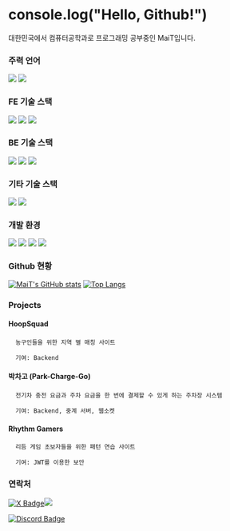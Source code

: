 # console.log("Hello, Github!")

대한민국에서 컴퓨터공학과로 프로그래밍 공부중인 MaiT입니다.

### 주력 언어

[<img src="https://img.shields.io/badge/TypeScript-3178C6?style=flat-square&logo=typescript&logoColor=white"/>](https://www.typescriptlang.org/) [<img src="https://img.shields.io/badge/JavaScript-F7DF1E?style=flat-square&logo=javascript&logoColor=white"/>](https://www.ecma-international.org/)

### FE 기술 스택

[<img src="https://img.shields.io/badge/SvelteKit-FF3E00?style=flat-square&logo=svelte&logoColor=white"/>](https://svelte.dev/) [<img src="https://img.shields.io/badge/React-61DAFB?style=flat-square&logo=React&logoColor=white"/>](https://legacy.reactjs.org/) [<img src="https://img.shields.io/badge/Vue-4FC08D?style=flat-square&logo=vuedotjs&logoColor=white"/>](https://vuejs.org/)

### BE 기술 스택

[<img src="https://img.shields.io/badge/Node.js-339933?style=flat-square&logo=nodedotjs&logoColor=white"/>](https://nodejs.org/) [<img src="https://img.shields.io/badge/Express.js-000000?style=flat-square&logo=express&logoColor=white"/>](https://expressjs.com/) [<img src="https://img.shields.io/badge/NestJS-E0234E?style=flat-square&logo=nestjs&logoColor=white"/>](https://nestjs.com/)

### 기타 기술 스택

[<img src="https://img.shields.io/badge/Discord.js-5865F2?style=flat-square&logo=discord&logoColor=white"/>](https://discord.com/developers) [<img src="https://img.shields.io/badge/MySQL-4479A1?style=flat-square&logo=MySQL&logoColor=white"/>](https://www.mysql.com/)

### 개발 환경

[<img src="https://img.shields.io/badge/Github-181717?style=flat-square&logo=Github&logoColor=white"/>](https://github.com/) [<img src="https://img.shields.io/badge/VisualStudioCode-007ACC?style=flat-square&logo=VisualStudioCode&logoColor=white"/>](https://code.visualstudio.com/) [<img src="https://img.shields.io/badge/AWS EC2-FF9900?style=flat-square&logo=amazonec2&logoColor=white"/>](https://aws.amazon.com/) [<img src="https://img.shields.io/badge/Docker-2496ED?style=flat-square&logo=docker&logoColor=white"/>](https://www.docker.com/)

### Github 현황

[![MaiT's GitHub stats](https://github-readme-stats.vercel.app/api?username=maitmus&theme=ayu-mirage&show_icons=true&hide=stars&hide_rank=true&count_private=true&line_height=24)](https://github.com/maitmus)
[![Top Langs](https://github-readme-stats.vercel.app/api/top-langs/?username=maitmus&layout=compact&theme=ayu-mirage)](https://github.com/maitmus)

### Projects

#### HoopSquad

```
  농구인들을 위한 지역 별 매칭 사이트

  기여: Backend
```

#### 박차고 (Park-Charge-Go)

```
  전기차 충전 요금과 주차 요금을 한 번에 결제할 수 있게 하는 주차장 시스템

  기여: Backend, 중계 서버, 웹소켓
```

#### Rhythm Gamers

```
  리듬 게임 초보자들을 위한 패턴 연습 사이트

  기여: JWT를 이용한 보안
```

### 연락처

[![X Badge](https://img.shields.io/badge/X-000000?style=flat-square&logo=X&logoColor=white)<img src="https://img.shields.io/badge/maitmus-555555?style=flat-square"/>](https://twitter.com/maitmus)

[![Discord Badge](https://dcbadge.vercel.app/api/shield/534651682965946399?style=flat-square)](https://discord.com/)
